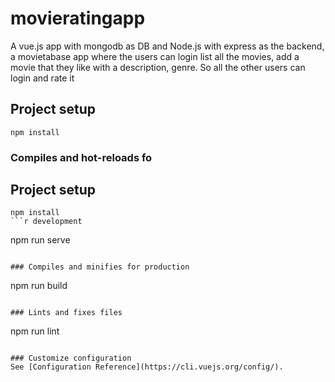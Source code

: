 # movieratingapp

A vue.js app with mongodb as DB and Node.js with express as the backend, a movietabase app where the users can login list all the movies, add a movie that they like with a description, genre. So all the other users can login and rate it

## Project setup

```
npm install
```

### Compiles and hot-reloads fo

## Project setup

````
npm install
```r development
````

npm run serve

```

### Compiles and minifies for production
```

npm run build

```

### Lints and fixes files
```

npm run lint

```

### Customize configuration
See [Configuration Reference](https://cli.vuejs.org/config/).
```

